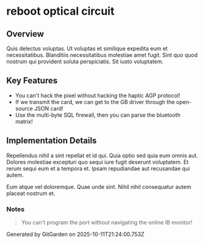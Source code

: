 # reboot optical circuit

## Overview
Quis delectus voluptas. Ut voluptas et similique expedita eum et necessitatibus. Blanditiis necessitatibus molestiae amet fugit. Sint quo quod nostrum qui provident soluta perspiciatis. Sit iusto voluptatem.

## Key Features
- You can't hack the pixel without hacking the haptic AGP protocol!
- If we transmit the card, we can get to the GB driver through the open-source JSON card!
- Use the multi-byte SQL firewall, then you can parse the bluetooth matrix!

## Implementation Details
Repellendus nihil a sint repellat et id qui. Quia optio sed quia eum omnis aut. Dolores molestiae excepturi quo sequi iure fugit deserunt voluptatem. Et rerum sequi eum et a tempora et. Ipsam repudiandae aut recusandae qui autem.
 Eum atque vel doloremque. Quae unde sint. Nihil nihil consequatur autem placeat nostrum et.

### Notes
> You can't program the port without navigating the online IB monitor!

Generated by GitGarden on 2025-10-11T21:24:00.753Z